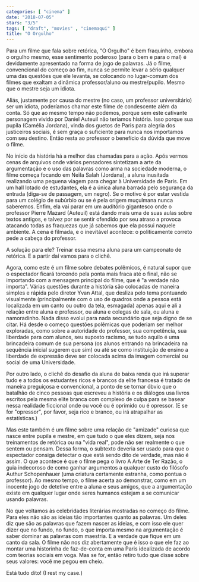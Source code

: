 ```yaml
---
categories: [ "cinema" ]
date: "2018-07-05"
stars: "3/5"
tags: [ "draft", "movies" , "cinemaqui" ]
title: "O Orgulho"
---
```

Para um filme que fala sobre retórica, "O Orgulho" é bem fraquinho,
embora o orgulho mesmo, esse sentimento poderoso (para o bem e para o mal)
é devidamente apresentado na forma de jogo de palavras. Já o filme,
convencional do começo ao fim, nunca se permite levar a sério qualquer
uma das questões que ele levanta, se colocando no lugar-comum dos filmes
que exaltam a dinâmica professor/aluno ou mestre/pupilo. Mesmo que o
mestre seja um idiota.

Aliás, justamente por causa do mestre (no caso, um professor
universitário) ser um idiota, poderíamos chamar este filme de
condescente além da conta. Só que ao mesmo tempo não podemos, porque
sem este cativante personagem vivido por Daniel Auteuil não teríamos
história. Isso porque sua pupila (Camélia Jordana), vinda dos guetos de
Paris para alegria dos justiceiros sociais, é sem graça o suficiente
para nunca nos importamos com seu destino. Então resta ao professor o
benefício da dúvida que move o filme.

No início da história há a melhor das chamadas para a ação. Após
vermos cenas de arquivos onde vários pensadores sintetizam a arte da
argumentação e o uso das palavras como arma na sociedade moderna,
o filme começa focando em Neïla Salah (Jordana), a aluna inusitada
realizando uma pequena viagem para chegar à Universidade de Paris. Em um
hall lotado de estudantes, ela é a única aluna barrada pelo segurança
da entrada (diga-se de passagem, um negro). Se o motivo é por estar
vestida para um colégio de subúrbio ou se é pela origem muçulmana
nunca saberemos. Enfim, ela vai parar em um auditório gigantesco onde
o professor Pierre Mazard (Auteuil) está dando mais uma de suas aulas
sobre textos antigos, e talvez por se sentir ofendido por seu atraso a
provoca atacando todas as fraquezas que já sabemos que ela possui naquele
ambiente. A cena é filmada, e o inevitável acontece: o politicamente
correto pede a cabeça do professor.

A solução para ele? Treinar essa mesma aluna para um campeonato de
retórica. E a partir daí vamos para o clichê.

Agora, como este é um filme sobre debates polêmicos, é natural supor
que o espectador ficará torcendo pela ponta mais fraca até o final,
não se importando com a mensagem principal do filme, que é "a verdade
não importa". Várias questões durante a história são colocadas de
maneira simples e rápida pelo diretor Yvan Attal, que desliza pelo tema
pontuando visualmente (principalmente com o uso de quadros onde a pessoa
está localizada em um canto ou outro da tela, esmagada) apenas aqui e
ali a relação entre aluna e professor, ou aluna e colegas de sala,
ou aluna e namoradinho. Nada disso evolui para nada secundário que
seja digno de se citar. Há desde o começo questões polêmicas que
poderiam ser melhor exploradas, como sobre a autoridade do professor,
sua competência, sua liberdade para com alunos, seu suposto racismo, se
tudo aquilo é uma brincadeira comum de sua persona (os alunos entrando
na brincadeira na sequência inicial sugerem que sim) ou até se como
instituição de ensino a liberdade de expressão deve ser colocada
acima da imagem comercial ou social de uma Universidade.

Por outro lado, o clichê do desafio da aluna de baixa renda que irá
superar tudo e a todos os estudantes ricos e brancos da elite francesa
é tratado de maneira preguiçosa e convencional, a ponto de se tornar
óbvio que o batalhão de cinco pessoas que escreveu a história e
os diálogos usa livros escritos pela mesma elite branca com complexo
de culpa para se basear nessa realidade ficcional onde ou você ou é
oprimido ou é opressor. (E se for "opressor", por favor, seja rico e
branco, ou irá atrapalhar as estatísticas.)

Mas este também é um filme sobre uma relação de "amizade" curiosa
que nasce entre pupila e mestre, em que tudo o que eles dizem, seja nos
treinamentos de retórica ou na "vida real", pode não ser realmente o
que sentem ou pensam. Dessa forma, o subtexto deveria ser usado para
que o espectador consiga detectar o que está sendo dito de verdade,
mas não é assim. O que acontece é que o filme pega o livro A Arte
de Ter Razão, o guia indecoroso de como ganhar argumentos a qualquer
custo do filósofo Authur Schopenhauer (uma criatura certamente estranha,
como pontua o professor). Ao mesmo tempo, o filme acerta ao demonstrar,
como em um inocente jogo de detetive entre a aluna e seus amigos, que
a argumentação existe em qualquer lugar onde seres humanos estejam a
se comunicar usando palavras.

No que voltamos às celebridades literárias mostradas no começo
do filme. Para eles não são as ideias tão importantes quanto as
palavras. Um deles diz que são as palavras que fazem nascer as ideias,
e com isso ele quer dizer que no fundo, no fundo, o que importa mesmo na
argumentação é saber dominar as palavras com maestria. E a verdade
que fique em um canto da sala. O filme não nos diz abertamente que é
isso o que ele faz ao montar uma historinha de faz-de-conta em uma Paris
idealizada de acordo com teorias sociais em voga. Mas se for, então
retiro tudo que disse sobre seus valores: você me pegou em cheio. 

Está tudo dito! (I rest my case.)
